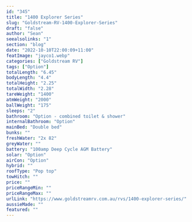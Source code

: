 ```yaml
---
id: "345"
title: "1400 Explorer Series"
slug: "Goldstream-RV-1400-Explorer-Series"
draft: "false"
author: "Sean"
seealsolinks: "1"
section: "blog"
date: "2022-10-10T22:00:09+11:00"
featImage: "jayco1.webp"
categories: ["Goldstream RV"]
tags: ["Option"]
totalLength: "6.45"
bodyLength: "4.4"
totalHeight: "2.25"
totalWidth: "2.28"
tareWeight: "1400"
atmWeight: "2000"
ballWeight: "175"
sleeps: "2"
bathroom: "Option - combined toilet & shower"
internalBathroom: "Option"
mainBed: "Double bed"
bunks: ""
freshWater: "2x 82"
greyWater: ""
battery: "100amp Deep Cycle AGM Battery"
solar: "Option"
airCon: "Option"
hybrid: ""
roofType: "Pop top"
towHitch: ""
price: ""
priceRangeMin: ""
priceRangeMax: ""
urlLink: "https://www.goldstreamrv.com.au/rvs/1400-explorer-series/"
aussieMade: ""
featured: ""
---
```

